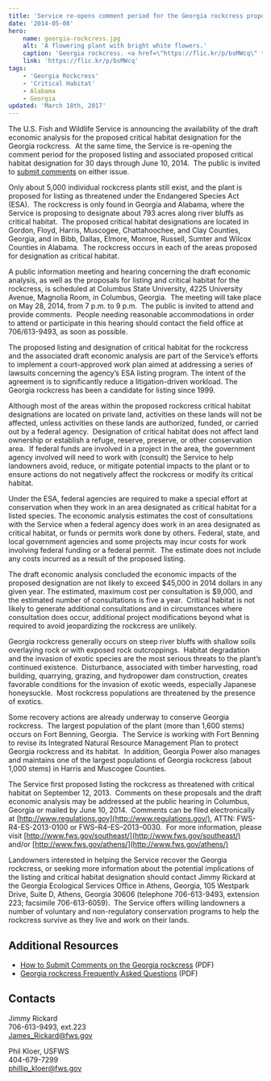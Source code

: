 ```yaml
---
title: 'Service re-opens comment period for the Georgia rockcress proposed listing and Critical Habitat and announces economic analysis'
date: '2014-05-08'
hero:
    name: georgia-rockcress.jpg
    alt: 'A flowering plant with bright white flowers.'
    caption: 'Georgia rockcress. <a href=\"https://flic.kr/p/bsMWcq\" target=\"_blank\">Photo</a> &copy; <a href=\"https://www.flickr.com/photos/alan_cressler/\" target=\"_blank\">Alan Cressler</a>; used with permission.'
    link: 'https://flic.kr/p/bsMWcq'
tags:
    - 'Georgia Rockcress'
    - 'Critical Habitat'
    - Alabama
    - Georgia
updated: 'March 18th, 2017'
---
```


The U.S. Fish and Wildlife Service is announcing the availability of the draft economic analysis for the proposed critical habitat designation for the Georgia rockcress.  At the same time, the Service is re-opening the comment period for the proposed listing and associated proposed critical habitat designation for 30 days through June 10, 2014.  The public is invited to [submit comments](http://www.fws.gov/southeast/news/2014/Comment_Instructions_GA_Rockcress.pdf) on either issue.

Only about 5,000 individual rockcress plants still exist, and the plant is proposed for listing as threatened under the Endangered Species Act (ESA).  The rockcress is only found in Georgia and Alabama, where the Service is proposing to designate about 793 acres along river bluffs as critical habitat.  The proposed critical habitat designations are located in Gordon, Floyd, Harris, Muscogee, Chattahoochee, and Clay Counties, Georgia, and in Bibb, Dallas, Elmore, Monroe, Russell, Sumter and Wilcox Counties in Alabama.  The rockcress occurs in each of the areas proposed for designation as critical habitat.

A public information meeting and hearing concerning the draft economic analysis, as well as the proposals for listing and critical habitat for the rockcress, is scheduled at Columbus State University, 4225 University Avenue, Magnolia Room, in Columbus, Georgia.  The meeting will take place on May 28, 2014, from 7 p.m. to 9 p.m.  The public is invited to attend and provide comments.  People needing reasonable accommodations in order to attend or participate in this hearing should contact the field office at 706/613-9493, as soon as possible.

The proposed listing and designation of critical habitat for the rockcress and the associated draft economic analysis are part of the Service’s efforts to implement a court-approved work plan aimed at addressing a series of lawsuits concerning the agency’s ESA listing program. The intent of the agreement is to significantly reduce a litigation-driven workload. The Georgia rockcress has been a candidate for listing since 1999.

Although most of the areas within the proposed rockcress critical habitat designations are located on private land, activities on these lands will not be affected, unless activities on these lands are authorized, funded, or carried out by a federal agency.  Designation of critical habitat does not affect land ownership or establish a refuge, reserve, preserve, or other conservation area.  If federal funds are involved in a project in the area, the government agency involved will need to work with (consult) the Service to help landowners avoid, reduce, or mitigate potential impacts to the plant or to ensure actions do not negatively affect the rockcress or modify its critical habitat.

Under the ESA, federal agencies are required to make a special effort at conservation when they work in an area designated as critical habitat for a listed species. The economic analysis estimates the cost of consultations with the Service when a federal agency does work in an area designated as critical habitat, or funds or permits work done by others. Federal, state, and local government agencies and some projects may incur costs for work involving federal funding or a federal permit.  The estimate does not include any costs incurred as a result of the proposed listing.

The draft economic analysis concluded the economic impacts of the proposed designation are not likely to exceed $45,000 in 2014 dollars in any given year. The estimated, maximum cost per consultation is $9,000, and the estimated number of consultations is five a year.  Critical habitat is not likely to generate additional consultations and in circumstances where consultation does occur, additional project modifications beyond what is required to avoid jeopardizing the rockcress are unlikely.

Georgia rockcress generally occurs on steep river bluffs with shallow soils overlaying rock or with exposed rock outcroppings.  Habitat degradation and the invasion of exotic species are the most serious threats to the plant’s continued existence.  Disturbance, associated with timber harvesting, road building, quarrying, grazing, and hydropower dam construction, creates favorable conditions for the invasion of exotic weeds, especially Japanese honeysuckle.  Most rockcress populations are threatened by the presence of exotics.

Some recovery actions are already underway to conserve Georgia rockcress.  The largest population of the plant (more than 1,600 stems) occurs on Fort Benning, Georgia.  The Service is working with Fort Benning to revise its Integrated Natural Resource Management Plan to protect Georgia rockcress and its habitat.  In addition, Georgia Power also manages and maintains one of the largest populations of Georgia rockcress (about 1,000 stems) in Harris and Muscogee Counties.

The Service first proposed listing the rockcress as threatened with critical habitat on September 12, 2013.  Comments on these proposals and the draft economic analysis may be addressed at the public hearing in Columbus, Georgia or mailed by June 10, 2014\.  Comments can be filed electronically at [http://www.regulations.gov](http://www.regulations.gov/), ATTN: FWS-R4-ES-2013-0100 or FWS–R4–ES–2013–0030.  For more information, please visit [http://www.fws.gov/southeast/](http://www.fws.gov/southeast/) and/or [http://www.fws.gov/athens/](http://www.fws.gov/athens/)

Landowners interested in helping the Service recover the Georgia rockcress, or seeking more information about the potential implications of the listing and critical habitat designation should contact Jimmy Rickard at the Georgia Ecological Services Office in Athens, Georgia, 105 Westpark Drive, Suite D, Athens, Georgia 30606 (telephone 706-613-9493, extension 223; facsimile 706-613-6059).  The Service offers willing landowners a number of voluntary and non-regulatory conservation programs to help the rockcress survive as they live and work on their lands.

## Additional Resources

- [How to Submit Comments on the Georgia rockcress](http://www.fws.gov/southeast/news/2014/Comment_Instructions_GA_Rockcress.pdf) (PDF)
- [Georgia rockcress Frequently Asked Questions](http://www.fws.gov/southeast/news/2014/GA_Rockcress_FAQ.pdf) (PDF)

## Contacts

Jimmy Rickard  
706-613-9493, ext.223  
[James_Rickard@fws.gov](mailto:James_Rickard@fws.gov)

Phil Kloer, USFWS  
404-679-7299  
[phillip_kloer@fws.gov](mailto:phillip_kloer@fws.gov)
